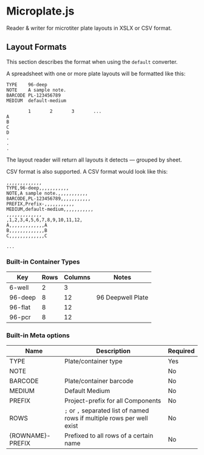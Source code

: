Microplate.js
=============

Reader &amp; writer for microtiter plate layouts in XSLX or CSV format.

## Layout Formats

This section describes the format when using the `default` converter.

A spreadsheet with one or more plate layouts will be formatted like this:

	TYPE	96-deep
	NOTE	A sample note.
	BARCODE	PL-123456789
	MEDIUM	default-medium
	
	        1       2		3		...
	A
	B	
	C
	D
	.
	.
	.
	
The layout reader will return all layouts it detects — grouped by sheet.
	
CSV format is also supported. A CSV format would look like this:

	,,,,,,,,,,,,,
	TYPE,96-deep,,,,,,,,,,,
	NOTE,A sample note.,,,,,,,,,,,
	BARCODE,PL-123456789,,,,,,,,,,,
	PREFIX,Prefix-,,,,,,,,,,,
	MEDIUM,default-medium,,,,,,,,,,,
	,,,,,,,,,,,,,
	,1,2,3,4,5,6,7,8,9,10,11,12,
	A,,,,,,,,,,,,,A
	B,,,,,,,,,,,,,B
	C,,,,,,,,,,,,,C
	
	...
	

### Built-in Container Types

| Key | Rows | Columns | Notes
| ----| ---- |---------| -----
| 6-well | 2 | 3
| 96-deep | 8 | 12 | 96 Deepwell Plate
| 96-flat | 8 | 12
| 96-pcr | 8 | 12


### Built-in Meta options

| Name | Description | Required
| -----| ------------| ----------
| TYPE      | Plate/container type | Yes
| NOTE      | | No
| BARCODE   | Plate/container barcode | No
| MEDIUM    | Default Medium | No
| PREFIX    | Project-prefix for all Components | No
| ROWS		| `;` or `,` separated list of named rows if multiple rows per well exist | No
| {ROWNAME}-PREFIX | Prefixed to all rows of a certain name | No
